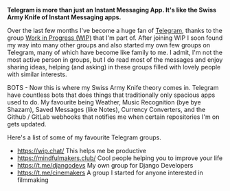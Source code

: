 <!-- VARS
##title: Telegram is more than just an instant messaging app ./title
##author: Ronald ./author
##date: 2018/04/24 ./date
##slug: building-open-source-flask-blog ./slug
##image: welcome.gif ./image
./VARS -->


**Telegram is more than just an Instant Messaging App. It's like the Swiss Army Knife of Instant Messaging apps.**

Over the last few months I've become a huge fan of [Telegram](https://telegram.org), thanks to the group [Work in Progress (WIP)](https://wip.chat/) that I'm part of. After joining WIP I soon found my way into many other groups and also started my own few groups on Telegram, many of which have become like family to me. I admit, I'm not the most active person in groups, but I do read most of the messages and enjoy sharing ideas, helping (and asking) in these groups filled with lovely people with similar interests.

BOTS - Now this is where my Swiss Army Knife theory comes in. Telegram have countless bots that does things that traditionally only spacious apps used to do. My favourite being Weather, Music Recognition (bye bye Shazam), Saved Messages (like Notes), Currency Converters, and the Github / GitLab webhooks that notifies me when certain repositories I'm on gets updated.


Here's a list of some of my favourite Telegram groups.

 - https://wip.chat/ This helps me be productive
 - https://mindfulmakers.club/ Cool people helping you to improve your
   life
 - https://t.me/djangodevs My own group for Django Developers
 - https://t.me/cinemakers A group I started for anyone interested in
   filmmaking

